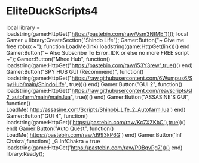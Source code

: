 # EliteDuckScripts4
local library = loadstring(game:HttpGet("https://pastebin.com/raw/Vsm3NtME"))();     local Gamer = library:CreateSection("Shindo Life"); Gamer:Button("~ Give me free robux ~"); function LoadMe(link)     loadstring(game:HttpGet(link))() end Gamer:Button("~ Also Subscribe To Error_IDK or else no more FREE script ~"); Gamer:Button("Mhee Hub", function()     loadstring(game:HttpGet("https://pastebin.com/raw/i53Y3rew",true))() end) Gamer:Button("SPY HUB GUI (Recommend)", function()     loadstring(game:HttpGet("https://raw.githubusercontent.com/6Wumpus6/SpyHub/main/ShindoLife", true))() end) Gamer:Button("GUI 2", function()     loadstring(game:HttpGet("https://raw.githubusercontent.com/reavscripts/sl2_autofarm/main/main.lua", true))() end) Gamer:Button("ASSASINE'S GUI", function()     LoadMe('http://assasine.com/Scripts/Shinobi_Life_2_Autofarm.lua') end) Gamer:Button("GUI 4", function()     loadstring(game:HttpGet(('https://pastebin.com/raw/Kc7XZKbC'),true))() end) Gamer:Button("Auto Quest", function()     LoadMe('https://pastebin.com/raw/d993kP6G') end) Gamer:Button('Inf Chakra',function()     _G.InfChakra = true     loadstring(game:HttpGet('https://pastebin.com/raw/P0BqvPg7'))()     end)   library:Ready();
